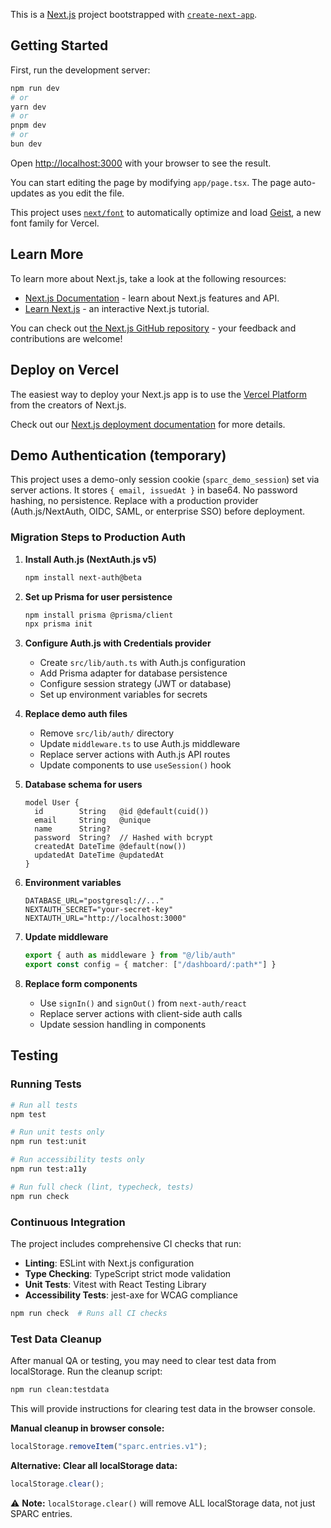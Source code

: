 This is a [Next.js](https://nextjs.org) project bootstrapped with [`create-next-app`](https://nextjs.org/docs/app/api-reference/cli/create-next-app).

## Getting Started

First, run the development server:

```bash
npm run dev
# or
yarn dev
# or
pnpm dev
# or
bun dev
```

Open [http://localhost:3000](http://localhost:3000) with your browser to see the result.

You can start editing the page by modifying `app/page.tsx`. The page auto-updates as you edit the file.

This project uses [`next/font`](https://nextjs.org/docs/app/building-your-application/optimizing/fonts) to automatically optimize and load [Geist](https://vercel.com/font), a new font family for Vercel.

## Learn More

To learn more about Next.js, take a look at the following resources:

- [Next.js Documentation](https://nextjs.org/docs) - learn about Next.js features and API.
- [Learn Next.js](https://nextjs.org/learn) - an interactive Next.js tutorial.

You can check out [the Next.js GitHub repository](https://github.com/vercel/next.js) - your feedback and contributions are welcome!

## Deploy on Vercel

The easiest way to deploy your Next.js app is to use the [Vercel Platform](https://vercel.com/new?utm_medium=default-template&filter=next.js&utm_source=create-next-app&utm_campaign=create-next-app-readme) from the creators of Next.js.

Check out our [Next.js deployment documentation](https://nextjs.org/docs/app/building-your-application/deploying) for more details.

## Demo Authentication (temporary)

This project uses a demo-only session cookie (`sparc_demo_session`) set via server actions. It stores `{ email, issuedAt }` in base64. No password hashing, no persistence. Replace with a production provider (Auth.js/NextAuth, OIDC, SAML, or enterprise SSO) before deployment.

### Migration Steps to Production Auth

1. **Install Auth.js (NextAuth.js v5)**
   ```bash
   npm install next-auth@beta
   ```

2. **Set up Prisma for user persistence**
   ```bash
   npm install prisma @prisma/client
   npx prisma init
   ```

3. **Configure Auth.js with Credentials provider**
   - Create `src/lib/auth.ts` with Auth.js configuration
   - Add Prisma adapter for database persistence
   - Configure session strategy (JWT or database)
   - Set up environment variables for secrets

4. **Replace demo auth files**
   - Remove `src/lib/auth/` directory
   - Update `middleware.ts` to use Auth.js middleware
   - Replace server actions with Auth.js API routes
   - Update components to use `useSession()` hook

5. **Database schema for users**
   ```prisma
   model User {
     id        String   @id @default(cuid())
     email     String   @unique
     name      String?
     password  String?  // Hashed with bcrypt
     createdAt DateTime @default(now())
     updatedAt DateTime @updatedAt
   }
   ```

6. **Environment variables**
   ```env
   DATABASE_URL="postgresql://..."
   NEXTAUTH_SECRET="your-secret-key"
   NEXTAUTH_URL="http://localhost:3000"
   ```

7. **Update middleware**
   ```typescript
   export { auth as middleware } from "@/lib/auth"
   export const config = { matcher: ["/dashboard/:path*"] }
   ```

8. **Replace form components**
   - Use `signIn()` and `signOut()` from `next-auth/react`
   - Replace server actions with client-side auth calls
   - Update session handling in components

## Testing

### Running Tests

```bash
# Run all tests
npm test

# Run unit tests only
npm run test:unit

# Run accessibility tests only
npm run test:a11y

# Run full check (lint, typecheck, tests)
npm run check
```

### Continuous Integration

The project includes comprehensive CI checks that run:

- **Linting**: ESLint with Next.js configuration
- **Type Checking**: TypeScript strict mode validation
- **Unit Tests**: Vitest with React Testing Library
- **Accessibility Tests**: jest-axe for WCAG compliance

```bash
npm run check  # Runs all CI checks
```

### Test Data Cleanup

After manual QA or testing, you may need to clear test data from localStorage. Run the cleanup script:

```bash
npm run clean:testdata
```

This will provide instructions for clearing test data in the browser console.

**Manual cleanup in browser console:**
```javascript
localStorage.removeItem("sparc.entries.v1");
```

**Alternative: Clear all localStorage data:**
```javascript
localStorage.clear();
```

⚠️ **Note:** `localStorage.clear()` will remove ALL localStorage data, not just SPARC entries.
